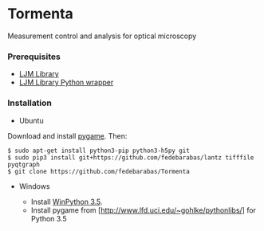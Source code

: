 # Tormenta
Measurement control and analysis for optical microscopy

### Prerequisites
 - [LJM Library](https://labjack.com/support/software/installers/ljm)
 - [LJM Library Python wrapper](https://labjack.com/support/software/examples/ljm/python)

### Installation

 - Ubuntu

Download and install [pygame](http://pygame.org/wiki/index). Then:

```
$ sudo apt-get install python3-pip python3-h5py git
$ sudo pip3 install git+https://github.com/fedebarabas/lantz tifffile pyqtgraph
$ git clone https://github.com/fedebarabas/Tormenta
```

 - Windows

     - Install [WinPython 3.5](https://sourceforge.net/projects/winpython/files/).
     - Install pygame from [http://www.lfd.uci.edu/~gohlke/pythonlibs/] for Python 3.5
